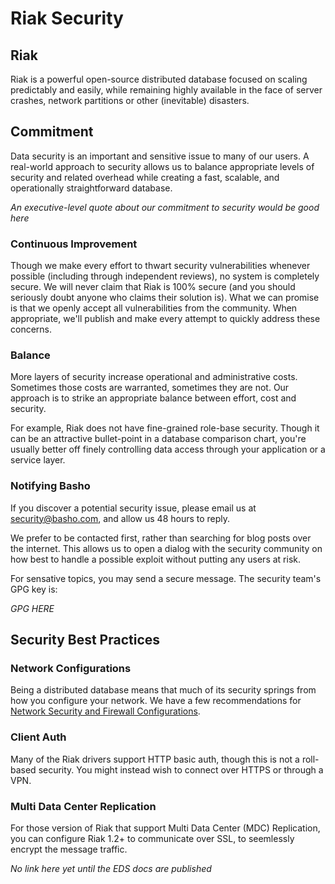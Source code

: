# Riak Security

## Riak

Riak is a powerful open-source distributed database focused on scaling predictably and easily, while remaining highly available in the face of server crashes, network partitions or other (inevitable) disasters.

## Commitment

Data security is an important and sensitive issue to many of our users. A real-world approach to security allows us to balance appropriate levels of security and related overhead while creating a fast, scalable, and operationally straightforward database.

*An executive-level quote about our commitment to security would be good here*

### Continuous Improvement

Though we make every effort to thwart security vulnerabilities whenever possible (including through independent reviews), no system is completely secure. We will never claim that Riak is 100% secure (and you should seriously doubt anyone who claims their solution is). What we can promise is that we openly accept all vulnerabilities from the community. When appropriate, we'll publish and make every attempt to quickly address these concerns.

### Balance

More layers of security increase operational and administrative costs. Sometimes those costs are warranted, sometimes they are not. Our approach is to strike an appropriate balance between effort, cost and security.

For example, Riak does not have fine-grained role-base security. Though it can be an attractive bullet-point in a database comparison chart, you're usually better off finely controlling data access through your application or a service layer.

### Notifying Basho 

If you discover a potential security issue, please email us at security@basho.com, and allow us 48 hours to reply.

We prefer to be contacted first, rather than searching for blog posts over the internet. This allows us to open a
dialog with the security community on how best to handle a possible exploit without putting any users at risk.

For sensative topics, you may send a secure message. The security team's GPG key is:

*GPG HERE*

## Security Best Practices

### Network Configurations

Being a distributed database means that much of its security springs from how you configure your network. We have a few recommendations for [Network Security and Firewall Configurations](/Network-Security-and-Firewall-Configurations.html).

### Client Auth

Many of the Riak drivers support HTTP basic auth, though this is not a roll-based security. You might instead wish to connect over HTTPS or through a VPN.

### Multi Data Center Replication

For those version of Riak that support Multi Data Center (MDC) Replication, you can configure Riak 1.2+ to communicate over SSL, to seemlessly encrypt the message traffic.

*No link here yet until the EDS docs are published*